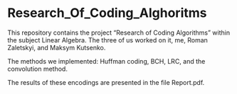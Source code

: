 # Research_Of_Coding_Alghoritms

This repository contains the project “Research of Coding Algorithms” within the subject Linear Algebra. The three of us worked on it, me, Roman Zaletskyi, and Maksym Kutsenko.

The methods we implemented: Huffman coding, BCH, LRC, and the convolution method.

The results of these encodings are presented in the file Report.pdf.